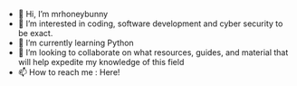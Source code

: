 - 👋 Hi, I’m mrhoneybunny
- 👀 I’m interested in coding, software development and cyber security to be exact.
- 🌱 I’m currently learning Python
- 💞️ I’m looking to collaborate on what resources, guides, and material that will help expedite my knowledge of this field
- 📫 How to reach me : Here!

<!---
mangosol/mangosol is a ✨ special ✨ repository because its `README.md` (this file) appears on your GitHub profile.
You can click the Preview link to take a look at your changes.
--->
